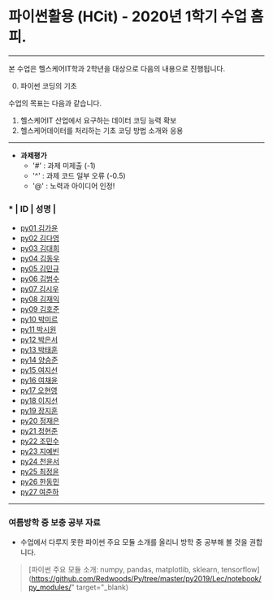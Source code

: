 # **파이썬활용 (HCit)** - 2020년 1학기 수업 홈피.
---
본 수업은 헬스케어IT학과 2학년을 대상으로 다음의 내용으로 진행됩니다.

0. 파이썬 코딩의 기초

수업의 목표는 다음과 같습니다.

1. 헬스케어IT 산업에서 요구하는 데이터 코딩 능력 확보
2. 헬스케어데이터를 처리하는 기초 코딩 방법 소개와 응용
---

- **과제평가**
  - '#' : 과제 미제출 (-1)
  - '^' : 과제 코드 일부 오류 (-0.5)
  - '@' : 노력과 아이디어 인정!
  
### * | ID | 성명 |
- [py01	김가윤](https://github.com/)
- [py02	김다영](https://github.com/)
- [py03	김대희](https://github.com/)
- [py04	김동우](https://github.com/)
- [py05	김민규](https://github.com/)
- [py06	김범수](https://github.com/)
- [py07	김시우](https://github.com/)
- [py08	김재익](https://github.com/)
- [py09	김호준](https://github.com/)
- [py10	박미르](https://github.com/)
- [py11	박시원](https://github.com/)
- [py12	박은서](https://github.com/)
- [py13	박태훈](https://github.com/)
- [py14	양승준](https://github.com/)
- [py15	여지선](https://github.com/)
- [py16	여채윤](https://github.com/)
- [py17	오현영](https://github.com/)
- [py18	이지선](https://github.com/)
- [py19	장지훈](https://github.com/)
- [py20	정재은](https://github.com/)
- [py21	정현준](https://github.com/)
- [py22	조민수](https://github.com/)
- [py23	지예빈](https://github.com/)
- [py24	천윤서](https://github.com/)
- [py25	최정윤](https://github.com/)
- [py26	한동민](https://github.com/)
- [py27	여준하](https://github.com/)

---

### 여름방학 중 보충 공부 자료
- 수업에서 다루지 못한 파이썬 주요 모듈 소개를 올리니 방학 중 공부해 볼 것을 권합니다.  
> [파이썬 주요 모듈 소개: numpy, pandas, matplotlib, sklearn, tensorflow](https://github.com/Redwoods/Py/tree/master/py2019/Lec/notebook/py_modules/" target="_blank)
